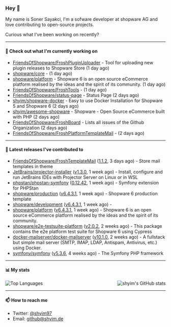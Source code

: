 ### Hey 👋

My name is Soner Sayakci, I'm a sofware developer at shopware AG and love contributing to open-source projects.

Curious what I've been working on recently?

---

#### 👷 Check out what I'm currently working on

- [FriendsOfShopware/FroshPluginUploader](https://github.com/FriendsOfShopware/FroshPluginUploader) - Tool for uploading new plugin releases to Shopware Store (1 day ago)
- [shopware/core](https://github.com/shopware/core) -  (1 day ago)
- [shopware/platform](https://github.com/shopware/platform) - Shopware 6 is an open source eCommerce platform realised by the ideas and the spirit of its community. (1 day ago)
- [FriendsOfShopware/FroshTools](https://github.com/FriendsOfShopware/FroshTools) -  (1 day ago)
- [FriendsOfShopware/status-page](https://github.com/FriendsOfShopware/status-page) - Status Page (2 days ago)
- [shyim/shopware-docker](https://github.com/shyim/shopware-docker) - Easy to use Docker Installation for Shopware 5 and Shopware 6 (2 days ago)
- [shyim/awesome-shopware](https://github.com/shyim/awesome-shopware) - Shopware - Open Source eCommerce built with PHP (2 days ago)
- [FriendsOfShopware/FroshBoard](https://github.com/FriendsOfShopware/FroshBoard) - Lists all issues of the Github Organization (2 days ago)
- [FriendsOfShopware/FroshPlatformTemplateMail](https://github.com/FriendsOfShopware/FroshPlatformTemplateMail) -  (2 days ago)

---

#### 🔭 Latest releases I've contributed to

- [FriendsOfShopware/FroshTemplateMail](https://github.com/FriendsOfShopware/FroshTemplateMail) ([1.1.2](https://github.com/FriendsOfShopware/FroshTemplateMail/releases/tag/1.1.2), 3 days ago) - Store mail templates in theme
- [JetBrains/projector-installer](https://github.com/JetBrains/projector-installer) ([v1.3.0](https://github.com/JetBrains/projector-installer/releases/tag/v1.3.0), 1 week ago) - Install, configure and run JetBrains IDEs with Projector Server on Linux or in WSL
- [phpstan/phpstan-symfony](https://github.com/phpstan/phpstan-symfony) ([0.12.42](https://github.com/phpstan/phpstan-symfony/releases/tag/0.12.42), 1 week ago) - Symfony extension for PHPStan
- [shopware/production](https://github.com/shopware/production) ([v6.4.3.1](https://github.com/shopware/production/releases/tag/v6.4.3.1), 1 week ago) - Shopware 6 production template
- [shopware/development](https://github.com/shopware/development) ([v6.4.3.1](https://github.com/shopware/development/releases/tag/v6.4.3.1), 1 week ago) - 
- [shopware/platform](https://github.com/shopware/platform) ([v6.4.3.1](https://github.com/shopware/platform/releases/tag/v6.4.3.1), 1 week ago) - Shopware 6 is an open source eCommerce platform realised by the ideas and the spirit of its community.
- [shopware/e2e-testsuite-platform](https://github.com/shopware/e2e-testsuite-platform) ([v2.0.2](https://github.com/shopware/e2e-testsuite-platform/releases/tag/v2.0.2), 2 weeks ago) - This package contains the e2e platform test suite for Shopware 6 using Cypress
- [docker-mailserver/docker-mailserver](https://github.com/docker-mailserver/docker-mailserver) ([v10.1.0](https://github.com/docker-mailserver/docker-mailserver/releases/tag/v10.1.0), 2 weeks ago) - A fullstack but simple mail server (SMTP, IMAP, LDAP, Antispam, Antivirus, etc.) using Docker.
- [symfony/symfony](https://github.com/symfony/symfony) ([v5.3.6](https://github.com/symfony/symfony/releases/tag/v5.3.6), 4 weeks ago) - The Symfony PHP framework

---

#### 📊 My stats

<img align="right" alt="shyim's GitHub stats" src="https://github-readme-stats.vercel.app/api?username=shyim&count_private=1&show_icons=true&" />

![Top Languages](https://github-readme-stats.vercel.app/api/top-langs/?username=shyim)

---

#### 📫 How to reach me

- Twitter: [@shyim97](https://twitter.com/shyim97)
- Email: [github@shyim.de](mailto://github@shyim.de)
